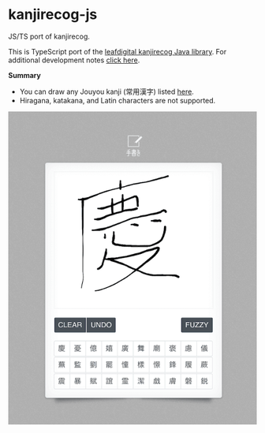 # kanjirecog-js
JS/TS  port of kanjirecog.

This is TypeScript port of the [leafdigital kanjirecog Java library](https://github.com/quen/kanjirecog). For additional development notes [click here](README.dev.md).

__Summary__
* You can draw any Jouyou kanji (常用漢字) listed [here](http://nihongo.monash.edu/jouyoukanji.html).
* Hiragana, katakana, and Latin characters are not supported.

![Screenshot](/docs/screenshot.png)